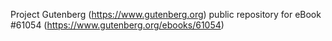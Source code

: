 Project Gutenberg (https://www.gutenberg.org) public repository for eBook #61054 (https://www.gutenberg.org/ebooks/61054)
